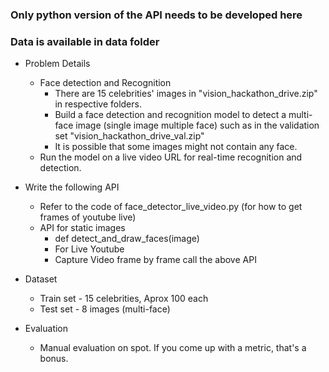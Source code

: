 ### Only python version of the API needs to be developed here

### Data is available in data folder

- Problem Details
  - Face detection and Recognition
    - There are 15 celebrities' images in "vision_hackathon_drive.zip" in respective folders.
    - Build a face detection and recognition model to detect a multi-face image (single image multiple face) such as in the validation set "vision_hackathon_drive_val.zip"
    - It is possible that some images might not contain any face.
  - Run the model on a live video URL for real-time recognition and detection.
  
- Write the following API
  - Refer to the code of face_detector_live_video.py (for how to get frames of youtube live)
  - API for static images
    - def detect_and_draw_faces(image)
    - For Live Youtube 
    - Capture Video frame by frame call the above API
    
    

- Dataset 
  - Train set - 15 celebrities, Aprox 100 each
  - Test set - 8 images (multi-face)

- Evaluation
  - Manual evaluation on spot. If you come up with a metric, that's a bonus.

